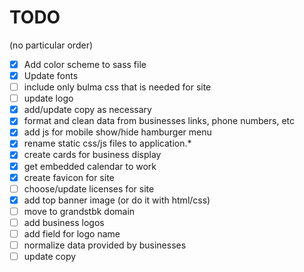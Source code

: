 # TODO

(no particular order)

- [X] Add color scheme to sass file
- [x] Update fonts
- [ ] include only bulma css that is needed for site
- [ ] update logo
- [x] add/update copy as necessary
- [x] format and clean data from businesses links, phone numbers, etc 
- [x] add js for mobile show/hide hamburger menu
- [x] rename static css/js files to application.*
- [x] create cards for business display
- [x] get embedded calendar to work
- [x] create favicon for site
- [ ] choose/update licenses for site
- [x] add top banner image (or do it with html/css)
- [ ] move to grandstbk domain
- [ ] add business logos
- [ ] add field for logo name 
- [ ] normalize data provided by businesses
- [ ] update copy